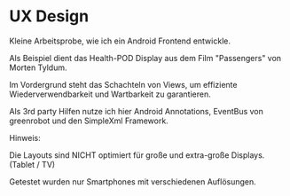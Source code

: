 # UX Design

Kleine Arbeitsprobe, wie ich ein Android Frontend entwickle.

Als Beispiel dient das Health-POD Display aus dem Film "Passengers" von Morten Tyldum.

Im Vordergrund steht das Schachteln von Views, um effiziente Wiederverwendbarkeit und Wartbarkeit zu garantieren.

Als 3rd party Hilfen nutze ich hier Android Annotations, EventBus von greenrobot und den SimpleXml Framework.

Hinweis: 
  
  Die Layouts sind NICHT optimiert für große und extra-große Displays. (Tablet / TV)
  
  Getestet wurden nur Smartphones mit verschiedenen Auflösungen.
  
